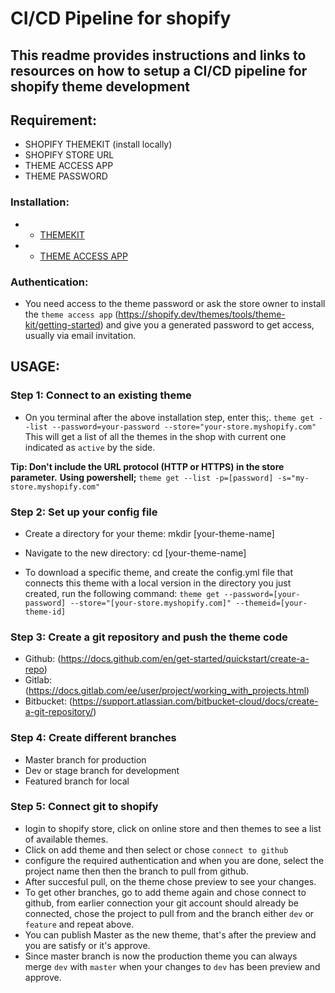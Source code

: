 # CI/CD Pipeline for shopify 
   
## This readme provides instructions and links to resources on how to setup a CI/CD pipeline for shopify theme development
    
## Requirement:
* SHOPIFY THEMEKIT (install locally)
* SHOPIFY STORE URL
* THEME ACCESS APP
* THEME PASSWORD 

### Installation:
* - [THEMEKIT](https://shopify.dev/themes/tools/theme-kit/getting-started)
* - [THEME ACCESS APP](https://shopify.dev/themes/tools/theme-access)

### Authentication:
* You need access to the theme password or ask the store owner to install the `theme access app` (https://shopify.dev/themes/tools/theme-kit/getting-started) and give you a generated password to get access, usually via email invitation.

## USAGE:
### Step 1: Connect to an existing theme
* On you terminal after the above installation step, enter this;.
`theme get --list --password=your-password --store="your-store.myshopify.com" `
This will get a list of all the themes in the shop with current one indicated as `active` by the side.

**Tip: Don't include the URL protocol (HTTP or HTTPS) in the store parameter.**
**Using powershell;** `theme get --list -p=[password] -s="my-store.myshopify.com"`

### Step 2: Set up your config file
* Create a directory for your theme:
mkdir [your-theme-name]

* Navigate to the new directory:
cd [your-theme-name]

* To download a specific theme, and create the config.yml file that connects this theme with a local version in the directory you just created, run the following command:
`theme get --password=[your-password] --store="[your-store.myshopify.com]" --themeid=[your-theme-id]`

### Step 3: Create a git repository and push the theme code
* Github: (https://docs.github.com/en/get-started/quickstart/create-a-repo)
* Gitlab: (https://docs.gitlab.com/ee/user/project/working_with_projects.html)
* Bitbucket: (https://support.atlassian.com/bitbucket-cloud/docs/create-a-git-repository/)

### Step 4: Create different branches
* Master branch for production
* Dev or stage branch for development
* Featured branch for local

### Step 5: Connect git to shopify
* login to shopify store, click on online store and then themes to see a list of available themes.
* Click on add theme and then select or chose `connect to github`
* configure the required authentication and when you are done, select the project name then then the branch to pull from github.
* After succesful pull, on the theme chose preview to see your changes.
* To get other branches, go to add theme again and chose connect to github, from earlier connection your git account should already be connected, chose the project to pull from and the branch either `dev` or `feature` and repeat above.
* You can publish Master as the new theme, that's after the preview and you are satisfy or it's approve.
* Since master branch is now the production theme you can always merge `dev` with `master` when your changes to `dev` has been preview and approve.

